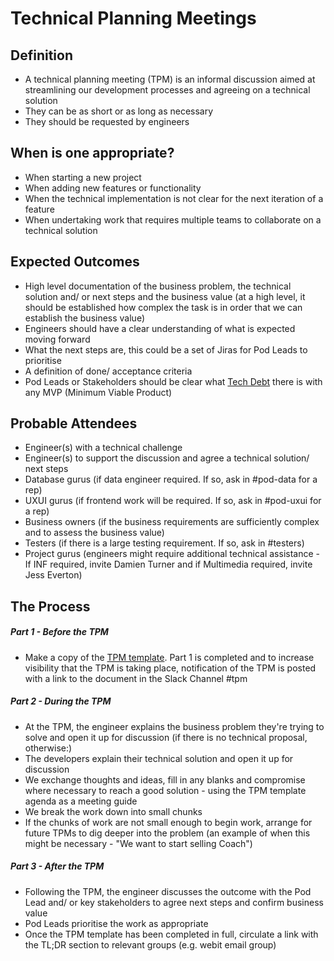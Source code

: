 
# Technical Planning Meetings

## Definition

* A technical planning meeting (TPM) is an informal discussion aimed at streamlining our development processes and agreeing on a technical solution
* They can be as short or as long as necessary
* They should be requested by engineers

## When is one appropriate?

* When starting a new project
* When adding new features or functionality
* When the technical implementation is not clear for the next iteration of a feature
* When undertaking work that requires multiple teams to collaborate on a technical solution

## Expected Outcomes

* High level documentation of the business problem, the technical solution and/ or next steps and the business value (at a high level, it should be established how complex the task is in order that we can establish the business value)
* Engineers should have a clear understanding of what is expected moving forward
* What the next steps are, this could be a set of Jiras for Pod Leads to prioritise 
* A definition of done/ acceptance criteria
* Pod Leads or Stakeholders should be clear what [Tech Debt](https://github.com/holidayextras/culture/blob/master/tech-debt.md) there is with any MVP (Minimum Viable Product)


## Probable Attendees

* Engineer(s) with a technical challenge
* Engineer(s) to support the discussion and agree a technical solution/ next steps
* Database gurus (if data engineer required. If so, ask in #pod-data for a rep)
* UXUI gurus (if frontend work will be required. If so, ask in #pod-uxui for a rep)
* Business owners (if the business requirements are sufficiently complex and to assess the business value)
* Testers (if there is a large testing requirement. If so, ask in #testers)
* Project gurus (engineers might require additional technical assistance - If INF required, invite Damien Turner and if Multimedia required, invite Jess Everton)

## The Process

##### Part 1 - Before the TPM

* Make a copy of the [TPM template](https://docs.google.com/a/holidayextras.com/document/d/1zVbOz0dRAnzZ6UhjYO1Ce1YGI2dzvEoYvZfkTK7qjYU/edit?usp=sharing). Part 1 is completed and to increase visibility that the TPM is taking place, notification of the TPM is posted with a link to the document in the Slack Channel #tpm

##### Part 2 - During the TPM

* At the TPM, the engineer explains the business problem they're trying to solve and open it up for discussion (if there is no technical proposal, otherwise:)
* The developers explain their technical solution and open it up for discussion
* We exchange thoughts and ideas, fill in any blanks and compromise where necessary to reach a good solution - using the TPM template agenda as a meeting guide
* We break the work down into small chunks
* If the chunks of work are not small enough to begin work, arrange for future TPMs to dig deeper into the problem (an example of when this might be necessary - "We want to start selling Coach")

##### Part 3 - After the TPM

* Following the TPM, the engineer discusses the outcome with the Pod Lead and/ or key stakeholders to agree next steps and confirm business value
* Pod Leads prioritise the work as appropriate
* Once the TPM template has been completed in full, circulate a link with the TL;DR section to relevant groups (e.g. webit email group)